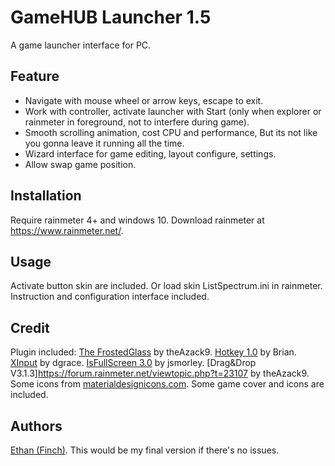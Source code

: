# GameHUB Launcher 1.5 
A game launcher interface for PC.

## Feature
* Navigate with mouse wheel or arrow keys, escape to exit.
* Work with controller, activate launcher with Start (only when explorer or rainmeter in foreground, not to interfere during game).
* Smooth scrolling animation, cost CPU and performance, But its not like you gonna leave it running all the time.
* Wizard interface for game editing, layout configure, settings.
* Allow swap game position.

## Installation
Require rainmeter 4+ and windows 10.
Download rainmeter at https://www.rainmeter.net/.

## Usage
Activate button skin are included.
Or load skin ListSpectrum.ini in rainmeter.
Instruction and configuration interface included.

## Credit
Plugin included:
[The FrostedGlass](https://forum.rainmeter.net/viewtopic.php?t=23106) by theAzack9.
[Hotkey 1.0](https://forum.rainmeter.net/viewtopic.php?t=18849) by Brian.
[XInput](https://forum.rainmeter.net/viewtopic.php?t=20108) by dgrace.
[IsFullScreen 3.0](https://forum.rainmeter.net/viewtopic.php?t=28305) by jsmorley.
[Drag&Drop V3.1.3]https://forum.rainmeter.net/viewtopic.php?t=23107 by theAzack9.
Some icons from [materialdesignicons.com](materialdesignicons.com).
Some game cover and icons are included.

## Authors
[Ethan (Finch)](https://github.com/callmeEthan).
This would be my final version if there's no issues.
